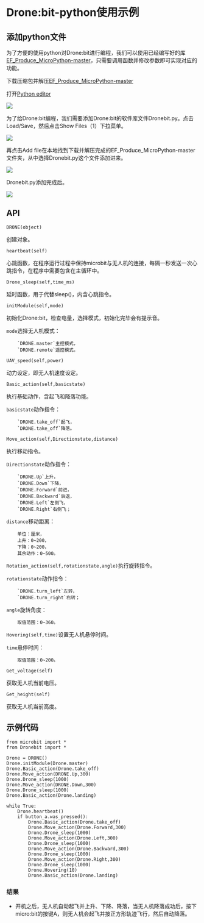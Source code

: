 # Drone:bit-python使用示例

## 添加python文件

为了方便的使用python对Drone:bit进行编程，我们可以使用已经编写好的库[EF_Produce_MicroPython-master](https://github.com/elecfreaks/EF_Produce_MicroPython/archive/refs/heads/master.zip)，只需要调用函数并修改参数即可实现对应的功能。

下载压缩包并解压[EF_Produce_MicroPython-master](https://github.com/elecfreaks/EF_Produce_MicroPython/archive/refs/heads/master.zip)

打开[Python editor](https://python.microbit.org/v/2.0)

![](./images/AI-py-01.png)

为了给Drone:bit编程，我们需要添加Drone:bit的软件库文件Dronebit.py。点击Load/Save，然后点击Show Files（1）下拉菜单。


![](./images/AI-py-02.png)

再点击Add file在本地找到下载并解压完成的EF_Produce_MicroPython-master文件夹，从中选择Dronebit.py这个文件添加进来。

![](./images/AI-py-03.png)

Dronebit.py添加完成后。

![](./images/AI-py-04.png)

## API

`DRONE(object)`

创建对象。

`heartbeat(self)`

心跳函数，在程序运行过程中保持microbit与无人机的连接，每隔一秒发送一次心跳指令，在程序中需要包含在主循环中。

`Drone_sleep(self,time_ms)`

延时函数，用于代替sleep()，内含心跳指令。

`initModule(self,mode)`

初始化Drone:bit，检查电量，选择模式，初始化完毕会有提示音。

`mode`选择无人机模式：

        `DRONE.master`主控模式，
        `DRONE.remote`遥控模式。

`UAV_speed(self,power)`

动力设定，即无人机速度设定。

`Basic_action(self,basicstate)`

执行基础动作，含起飞和降落功能。

`basicstate`动作指令：

        `DRONE.take_off`起飞，
        `DRONE.take_off`降落。 

`Move_action(self,Directionstate,distance)`

执行移动指令。

`Directionstate`动作指令：

        `DRONE.Up`上升，
        `DRONE.Down`下降，
        `DRONE.Forward`前进，
        `DRONE.Backward`后退，
        `DRONE.Left`左侧飞，
        `DRONE.Right`右侧飞；
        
`distance`移动距离：

        单位：厘米，
        上升：0~200，
        下降：0~200，
        其余动作：0~500。

`Rotation_action(self,rotationstate,angle)`执行旋转指令。

`rotationstate`动作指令：

        `DRONE.turn_left`左转，
        `DRONE.turn_right`右转；
        
`angle`旋转角度：

        取值范围：0~360。

`Hovering(self,time)`设置无人机悬停时间。

`time`悬停时间：

        取值范围：0~200。

`Get_voltage(self)`

获取无人机当前电压。

`Get_height(self)`

获取无人机当前高度。


## 示例代码
```
from microbit import *
from Dronebit import *

Drone = DRONE()
Drone.initModule(Drone.master)
Drone.Basic_action(Drone.take_off)
Drone.Move_action(DRONE.Up,300)
Drone.Drone_sleep(1000)
Drone.Move_action(DRONE.Down,300) 
Drone.Drone_sleep(1000)
Drone.Basic_action(Drone.landing)

while True:
    Drone.heartbeat()
    if button_a.was_pressed():
        Drone.Basic_action(Drone.take_off)
        Drone.Move_action(Drone.Forward,300)
        Drone.Drone_sleep(1000)
        Drone.Move_action(Drone.Left,300)
        Drone.Drone_sleep(1000)
        Drone.Move_action(Drone.Backward,300)
        Drone.Drone_sleep(1000)
        Drone.Move_action(Drone.Right,300)
        Drone.Drone_sleep(1000)
        Drone.Hovering(10)
        Drone.Basic_action(Drone.landing)

```
### 结果
- 开机之后，无人机自动起飞并上升、下降、降落，当无人机降落成功后，按下micro:bit的按键A，则无人机会起飞并按正方形轨迹飞行，然后自动降落。

